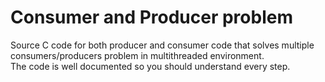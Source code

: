 # Consumer and Producer problem
Source C code for both producer and consumer code that solves multiple consumers/producers problem in multithreaded environment.\
The code is well documented so you should understand every step.
